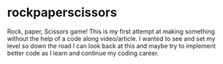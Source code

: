 # rockpaperscissors
Rock, paper, Scissors game! 
This is my first attempt at making something without the help of a code along video/article. I wanted to see and set my level so down the road I can look back at this and maybe try to implement better code as I learn and continue my coding career.  
